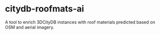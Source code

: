 # citydb-roofmats-ai

A tool to enrich 3DCityDB instances with roof materials predicted based on OSM and aerial imagery.
